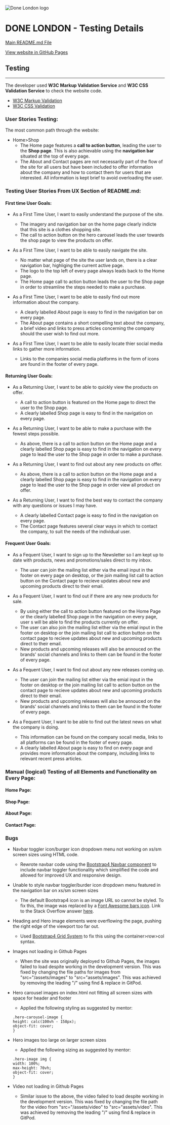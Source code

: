 ![Done London logo](https://github.com/theopmw/milestone-project-1-done-london/blob/master/assets/images/done_boxlogo_lg.png?raw=true)

# DONE LONDON - Testing Details

[Main README.md File](README.md)

[View website in GitHub Pages](https://github.com/theopmw/milestone-project-1-done-london)

## Testing
---

The developer used **W3C  Markup Validation Service** and **W3C CSS Validation Service** to check the website code.

* [W3C Markup Validation](https://validator.w3.org/)
* [W3C CSS Validation](https://jigsaw.w3.org/css-validator/)

### User Stories Testing:

The most common path through the website:

* Home>Shop
    * The Home page features a **call to action button**, leading the user to the **Shop page**. This is also achievable using the **navigation bar** situated at the top of every page.
    * The About and Contact pages are not necessarily part of the flow of the site for all users but have been included to offer information about the company and how to contact them for users that are interested. All information is kept brief to avoid overloading the user.

### Testing User Stories From UX Section of README.md:

#### First time User Goals:

* As a First Time User, I want to easily understand the purpose of the site.
    * The imagery and navigation bar on the home page clearly indicte that this site is a clothes shopping site.
    * The call to action button on the hero carousel leads the user towards the shop page to view the products on offer.

* As a First Time User, I want to be able to easily navigate the site.
    * No matter what page of the site the user lands on, there is a clear navigation bar, highliging the current active page.
    * The logo to the top left of every page always leads back to the Home page.
    * The Home page call to action button leads the user to the Shop page in order to streamline the steps needed to make a purchase.

* As a First Time User, I want to be able to easily find out more information about the company.
    * A clearly labelled About page is easy to find in the navigation bar on every page.
    * The About page contains a short compelling text about the company, a brief video and links to press articles concerning the company should the user wish to find out more.

* As a First Time User, I want to be able to easily locate thier social media links to gather more information.
    * Links to the companies social media platforms in the form of icons are found in the footer of every page.

#### Returning User Goals:

* As a Returning User, I want to be able to quickly view the products on offer.
    * A call to action button is featured on the Home page to direct the user to the Shop page.
    * A clearly labelled Shop page is easy to find in the navigation on every page.

* As a Returning User, I want to be able to make a purchase with the fewest steps possible.
    * As above, there is a call to action button on the Home page and a clearly labelled Shop page is easy to find in the navigation on every page to lead the user to the Shop page in order to make a purchase.

* As a Returning User, I want to find out about any new products on offer.
    * As above, there is a call to action button on the Home page and a clearly labelled Shop page is easy to find in the navigation on every page to lead the user to the Shop page in order view all product on offer.

* As a Returning User, I want to find the best way to contact the company with any questions or issues I may have.
    * A clearly labelled Contact page is easy to find in the navigation on every page.
    * The Contact page features several clear ways in which to contact the company, to suit the needs of the individual user.

#### Frequent User Goals:

* As a Fequent User, I want to sign up to the Newsletter so I am kept up to date with products, news and promotions/sales direct to my inbox.
    * The user can join the mailing list either via the email input in the footer on every page on desktop, or the join mailing list call to action button on the Contact page to recieve updates about new and upcoming products direct to their email.

* As a Fequent User, I want to find out if there are any new products for sale.
    * By using either the call to action button featured on the Home Page or the clearly labelled Shop page in the navigation on every page, user s will be able to find the products currently on offer.
    * The user can also join the mailing list either via the emial input in the footer on desktop or the join mailing list call to action button on the contact page to recieve updates about new and upcoming products direct to their email.
    * New products and upcoming releases will also be annouced on the brands' social channels and links to them can be found in the footer of every page.

* As a Fequent User, I want to find out about any new releases coming up.
    * The user can join the mailing list either via the emial input in the footer on desktop or the join mailing list call to action button on the contact page to recieve updates about new and upcoming products direct to their email.
    * New products and upcoming releases will also be annouced on the brands' social channels and links to them can be found in the footer of every page.

* As a Fequent User, I want to be able to find out the latest news on what the company is doing.
    * This information can be found on the company socail media, links to all platforms can be found in the footer of every page.
    * A clearly labelled About page is easy to find on every page and provides more information about the company, including links to relevant recent press articles.

### Manual (logical) Testing of all Elements and Functionality on Every Page:

#### Home Page:

#### Shop Page:

#### About Page:

#### Contact Page:



### Bugs

* Navbar toggler icon/burger icon dropdown menu not working on xs/sm screen sizes using HTML code.
    * Rewrote navbar code using the [Bootstrap4 Navbar component](https://getbootstrap.com/docs/4.0/components/navbar/) to include navbar toggler functionality which simplified the code and allowed for improved UX and responsive design.

* Unable to style navbar toggler/burder icon dropdown menu featured in the navigation bar on xs/sm screen sizes
    * The default Bootstrap4 icon is an image URL so cannot be styled. To fix this, the image was replaced by a [Font Awesome bars icon](https://fontawesome.com/icons/bars?style=solid). Link to the Stack Overflow answer [here](https://stackoverflow.com/questions/63695329/how-can-i-change-bootstrap-4-navbar-toggler-color-on-hover).

* Heading and Hero image elements were overflowing the page, pushing the right edge of the viewport too far out.
    * Used [Bootstrap4 Grid System](https://getbootstrap.com/docs/4.0/layout/grid/) to fix this using the container>row>col syntax.

* Images not loading in Github Pages 
    * When the site was originally deployed to Github Pages, the images failed to load despite working in the development version. This was fixed by changing the file paths for images from "src="/assets/images" to "src="assets/images". This was achieved by removing the leading "/" using find & replace in GitPod.

* Hero carousel images on index.html not fitting all screen sizes with space for header and footer
    * Applied the following styling as suggested by mentor:
    ```
    .hero-carousel-image {
    height: calc(100vh - 158px);
    object-fit: cover;
    }
    ```

* Hero images too large on larger screen sizes
    * Applied the following sizing as suggested by mentor:
    ```
    .hero-image img {
    width: 100%;
    max-height: 70vh;
    object-fit: cover;
    }
    ```

* Video not loading in Github Pages
    * Similar issue to the above, the video failed to load despite working in the development version. This was fixed by changing the file path for the video from "src="/assets/video" to "src="assets/video". This was achieved by removing the leading "/" using find & replace in GitPod.

